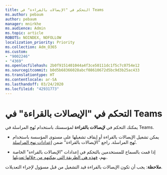 ```yaml
---
title: التحكم في "الإيصالات بالقراءة" في Teams
ms.author: pebaum
author: pebaum
manager: mnirkhe
ms.audience: Admin
ms.topic: article
ROBOTS: NOINDEX, NOFOLLOW
localization_priority: Priority
ms.collection: Adm_O365
ms.custom:
- "9002246"
- "4369"
ms.openlocfilehash: 2b0f9151401044a4f3ce50111dc1f5c7c0754e12
ms.sourcegitcommit: b0d5b68366028abcf08610672d5bc9d3b25ac433
ms.translationtype: HT
ms.contentlocale: ar-SA
ms.lasthandoff: 03/24/2020
ms.locfileid: "42931773"
---
```

# <a name="controlling-read-receipts-in-teams"></a>التحكم في "الإيصالات بالقراءة" في Teams

يمكنك التحكم في **لإيصالات بالقراءة** لمؤسستك باستخدام نُهج المراسلة في Teams.

- يمكن تشغيل الإيصالات بالقراءة أو إيقاف تشغيلها على مستوى المؤسسة باستخدام نُهج المراسلة. راجع "الإيصالات بالقراءة" ضمن [إعدادات نهج المراسلة](https://docs.microsoft.com/microsoftteams/messaging-policies-in-teams#messaging-policy-settings).

- إذا قمت بالسماح للمستخدمين بالتحكم في إعدادات "الإيصالات بالقراءة" الخاصة بهم، [فهذه هي الطريقة التي يمكنهم من خلالها تعديلها](https://docs.microsoft.com/microsoftteams/messaging-policies-in-teams#messaging-policy-settings). 

**ملاحظة**: يجب أن تكون الإيصالات بالقراءة قيد التشغيل من قبل مسؤول لإجراء التعديلات.
